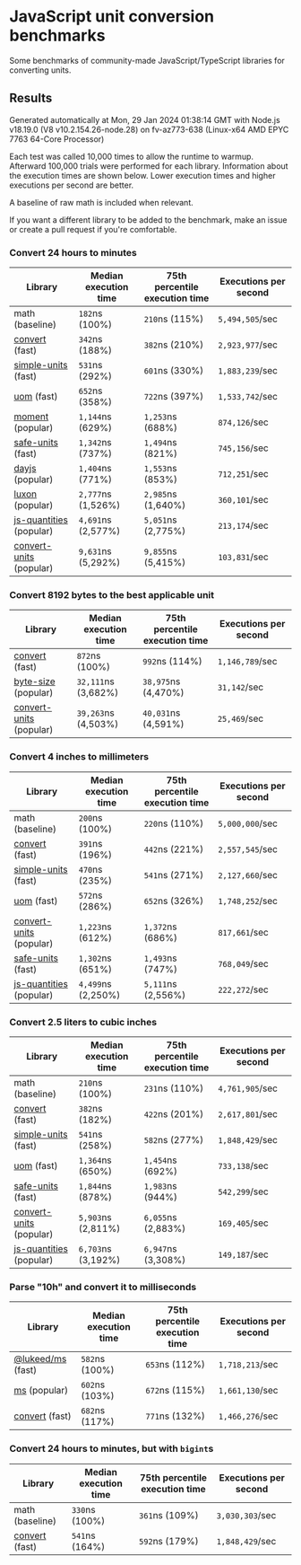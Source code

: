 # JavaScript unit conversion benchmarks

Some benchmarks of community-made JavaScript/TypeScript libraries for converting units.

## Results

<!-- beginblock(results) -->

Generated automatically at Mon, 29 Jan 2024 01:38:14 GMT with Node.js v18.19.0 (V8 v10.2.154.26-node.28) on fv-az773-638 (Linux-x64 AMD EPYC 7763 64-Core Processor)

Each test was called 10,000 times to allow the runtime to warmup.
Afterward 100,000 trials were performed for each library.
Information about the execution times are shown below.
Lower execution times and higher executions per second are better.

A baseline of raw math is included when relevant.

If you want a different library to be added to the benchmark, make an issue or create a pull request if you're comfortable.

### Convert 24 hours to minutes

| Library                                                            | Median execution time | 75th percentile execution time | Executions per second |
| ------------------------------------------------------------------ | --------------------- | ------------------------------ | --------------------- |
| math (baseline)                                                    | `182`ns (100%)        | `210`ns (115%)                 | `5,494,505`/sec       |
| [convert](https://npmjs.com/package/convert) (fast)                | `342`ns (188%)        | `382`ns (210%)                 | `2,923,977`/sec       |
| [simple-units](https://npmjs.com/package/simple-units) (fast)      | `531`ns (292%)        | `601`ns (330%)                 | `1,883,239`/sec       |
| [uom](https://npmjs.com/package/uom) (fast)                        | `652`ns (358%)        | `722`ns (397%)                 | `1,533,742`/sec       |
| [moment](https://npmjs.com/package/moment) (popular)               | `1,144`ns (629%)      | `1,253`ns (688%)               | `874,126`/sec         |
| [safe-units](https://npmjs.com/package/safe-units) (fast)          | `1,342`ns (737%)      | `1,494`ns (821%)               | `745,156`/sec         |
| [dayjs](https://npmjs.com/package/dayjs) (popular)                 | `1,404`ns (771%)      | `1,553`ns (853%)               | `712,251`/sec         |
| [luxon](https://npmjs.com/package/luxon) (popular)                 | `2,777`ns (1,526%)    | `2,985`ns (1,640%)             | `360,101`/sec         |
| [js-quantities](https://npmjs.com/package/js-quantities) (popular) | `4,691`ns (2,577%)    | `5,051`ns (2,775%)             | `213,174`/sec         |
| [convert-units](https://npmjs.com/package/convert-units) (popular) | `9,631`ns (5,292%)    | `9,855`ns (5,415%)             | `103,831`/sec         |

### Convert 8192 bytes to the best applicable unit

| Library                                                            | Median execution time | 75th percentile execution time | Executions per second |
| ------------------------------------------------------------------ | --------------------- | ------------------------------ | --------------------- |
| [convert](https://npmjs.com/package/convert) (fast)                | `872`ns (100%)        | `992`ns (114%)                 | `1,146,789`/sec       |
| [byte-size](https://npmjs.com/package/byte-size) (popular)         | `32,111`ns (3,682%)   | `38,975`ns (4,470%)            | `31,142`/sec          |
| [convert-units](https://npmjs.com/package/convert-units) (popular) | `39,263`ns (4,503%)   | `40,031`ns (4,591%)            | `25,469`/sec          |

### Convert 4 inches to millimeters

| Library                                                            | Median execution time | 75th percentile execution time | Executions per second |
| ------------------------------------------------------------------ | --------------------- | ------------------------------ | --------------------- |
| math (baseline)                                                    | `200`ns (100%)        | `220`ns (110%)                 | `5,000,000`/sec       |
| [convert](https://npmjs.com/package/convert) (fast)                | `391`ns (196%)        | `442`ns (221%)                 | `2,557,545`/sec       |
| [simple-units](https://npmjs.com/package/simple-units) (fast)      | `470`ns (235%)        | `541`ns (271%)                 | `2,127,660`/sec       |
| [uom](https://npmjs.com/package/uom) (fast)                        | `572`ns (286%)        | `652`ns (326%)                 | `1,748,252`/sec       |
| [convert-units](https://npmjs.com/package/convert-units) (popular) | `1,223`ns (612%)      | `1,372`ns (686%)               | `817,661`/sec         |
| [safe-units](https://npmjs.com/package/safe-units) (fast)          | `1,302`ns (651%)      | `1,493`ns (747%)               | `768,049`/sec         |
| [js-quantities](https://npmjs.com/package/js-quantities) (popular) | `4,499`ns (2,250%)    | `5,111`ns (2,556%)             | `222,272`/sec         |

### Convert 2.5 liters to cubic inches

| Library                                                            | Median execution time | 75th percentile execution time | Executions per second |
| ------------------------------------------------------------------ | --------------------- | ------------------------------ | --------------------- |
| math (baseline)                                                    | `210`ns (100%)        | `231`ns (110%)                 | `4,761,905`/sec       |
| [convert](https://npmjs.com/package/convert) (fast)                | `382`ns (182%)        | `422`ns (201%)                 | `2,617,801`/sec       |
| [simple-units](https://npmjs.com/package/simple-units) (fast)      | `541`ns (258%)        | `582`ns (277%)                 | `1,848,429`/sec       |
| [uom](https://npmjs.com/package/uom) (fast)                        | `1,364`ns (650%)      | `1,454`ns (692%)               | `733,138`/sec         |
| [safe-units](https://npmjs.com/package/safe-units) (fast)          | `1,844`ns (878%)      | `1,983`ns (944%)               | `542,299`/sec         |
| [convert-units](https://npmjs.com/package/convert-units) (popular) | `5,903`ns (2,811%)    | `6,055`ns (2,883%)             | `169,405`/sec         |
| [js-quantities](https://npmjs.com/package/js-quantities) (popular) | `6,703`ns (3,192%)    | `6,947`ns (3,308%)             | `149,187`/sec         |

### Parse "10h" and convert it to milliseconds

| Library                                                   | Median execution time | 75th percentile execution time | Executions per second |
| --------------------------------------------------------- | --------------------- | ------------------------------ | --------------------- |
| [@lukeed/ms](https://npmjs.com/package/@lukeed/ms) (fast) | `582`ns (100%)        | `653`ns (112%)                 | `1,718,213`/sec       |
| [ms](https://npmjs.com/package/ms) (popular)              | `602`ns (103%)        | `672`ns (115%)                 | `1,661,130`/sec       |
| [convert](https://npmjs.com/package/convert) (fast)       | `682`ns (117%)        | `771`ns (132%)                 | `1,466,276`/sec       |

### Convert 24 hours to minutes, but with `bigint`s

| Library                                             | Median execution time | 75th percentile execution time | Executions per second |
| --------------------------------------------------- | --------------------- | ------------------------------ | --------------------- |
| math (baseline)                                     | `330`ns (100%)        | `361`ns (109%)                 | `3,030,303`/sec       |
| [convert](https://npmjs.com/package/convert) (fast) | `541`ns (164%)        | `592`ns (179%)                 | `1,848,429`/sec       |

<!-- endblock(results) -->

